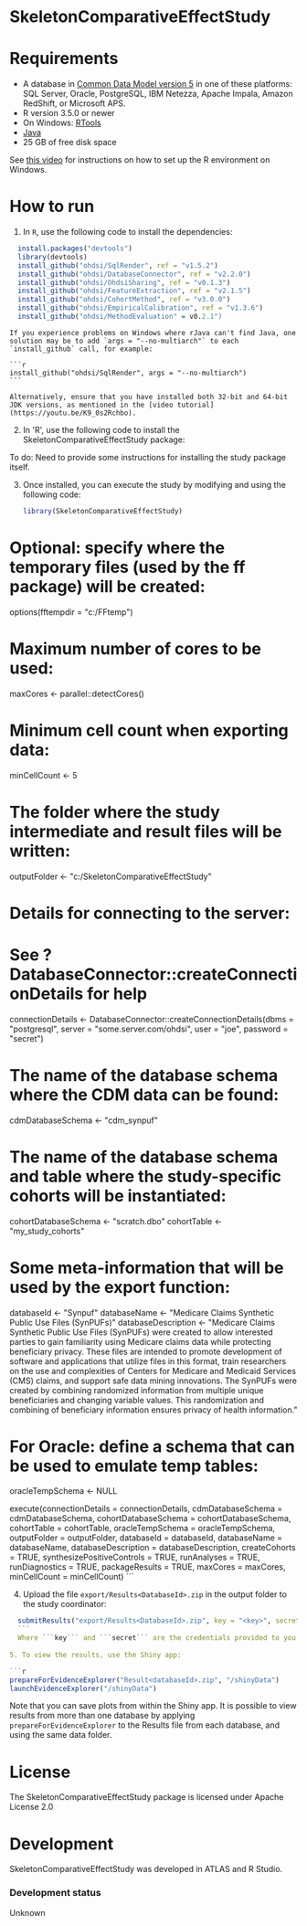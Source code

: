 SkeletonComparativeEffectStudy
==============================


Requirements
============

- A database in [Common Data Model version 5](https://github.com/OHDSI/CommonDataModel) in one of these platforms: SQL Server, Oracle, PostgreSQL, IBM Netezza, Apache Impala, Amazon RedShift, or Microsoft APS.
- R version 3.5.0 or newer
- On Windows: [RTools](http://cran.r-project.org/bin/windows/Rtools/)
- [Java](http://java.com)
- 25 GB of free disk space

See [this video](https://youtu.be/K9_0s2Rchbo) for instructions on how to set up the R environment on Windows.

How to run
==========
1. In `R`, use the following code to install the dependencies:

  ```r
	install.packages("devtools")
	library(devtools)
	install_github("ohdsi/SqlRender", ref = "v1.5.2")
	install_github("ohdsi/DatabaseConnector", ref = "v2.2.0")
	install_github("ohdsi/OhdsiSharing", ref = "v0.1.3")
	install_github("ohdsi/FeatureExtraction", ref = "v2.1.5")
	install_github("ohdsi/CohortMethod", ref = "v3.0.0")
	install_github("ohdsi/EmpiricalCalibration", ref = "v1.3.6")
	install_github("ohdsi/MethodEvaluation" = v0.2.1")
  ```

	If you experience problems on Windows where rJava can't find Java, one solution may be to add `args = "--no-multiarch"` to each `install_github` call, for example:
	
	```r
	install_github("ohdsi/SqlRender", args = "--no-multiarch")
	```
	
	Alternatively, ensure that you have installed both 32-bit and 64-bit JDK versions, as mentioned in the [video tutorial](https://youtu.be/K9_0s2Rchbo).
	
2. In 'R', use the following code to install the SkeletonComparativeEffectStudy package:

  To do: Need to provide some instructions for installing the study package itself.
	
3. Once installed, you can execute the study by modifying and using the following code:
	
	```r
	library(SkeletonComparativeEffectStudy)

  # Optional: specify where the temporary files (used by the ff package) will be created:
  options(fftempdir = "c:/FFtemp")

  # Maximum number of cores to be used:
  maxCores <- parallel::detectCores()
  
  # Minimum cell count when exporting data:
  minCellCount <- 5

  # The folder where the study intermediate and result files will be written:
  outputFolder <- "c:/SkeletonComparativeEffectStudy"

  # Details for connecting to the server:
  # See ?DatabaseConnector::createConnectionDetails for help
  connectionDetails <- DatabaseConnector::createConnectionDetails(dbms = "postgresql",
                                                                  server = "some.server.com/ohdsi",
                                                                  user = "joe",
                                                                  password = "secret")

  # The name of the database schema where the CDM data can be found:
  cdmDatabaseSchema <- "cdm_synpuf"

  # The name of the database schema and table where the study-specific cohorts will be instantiated:
  cohortDatabaseSchema <- "scratch.dbo"
  cohortTable <- "my_study_cohorts"

  # Some meta-information that will be used by the export function:
  databaseId <- "Synpuf"
  databaseName <- "Medicare Claims Synthetic Public Use Files (SynPUFs)"
  databaseDescription <- "Medicare Claims Synthetic Public Use Files (SynPUFs) were created to allow interested parties to gain familiarity using Medicare claims data while protecting beneficiary privacy. These files are intended to promote development of software and applications that utilize files in this format, train researchers on the use and complexities of Centers for Medicare and Medicaid Services (CMS) claims, and support safe data mining innovations. The SynPUFs were created by combining randomized information from multiple unique beneficiaries and changing variable values. This randomization and combining of beneficiary information ensures privacy of health information."


 # For Oracle: define a schema that can be used to emulate temp tables:
 oracleTempSchema <- NULL

 execute(connectionDetails = connectionDetails,
         cdmDatabaseSchema = cdmDatabaseSchema,
         cohortDatabaseSchema = cohortDatabaseSchema,
         cohortTable = cohortTable,
         oracleTempSchema = oracleTempSchema,
         outputFolder = outputFolder,
         databaseId = databaseId,
         databaseName = databaseName,
         databaseDescription = databaseDescription,
         createCohorts = TRUE,
         synthesizePositiveControls = TRUE,
         runAnalyses = TRUE,
         runDiagnostics = TRUE,
         packageResults = TRUE,
         maxCores = maxCores,
         minCellCount = minCellCount)
	```

4. Upload the file ```export/Results<DatabaseId>.zip``` in the output folder to the study coordinator:

  ```r
	submitResults("export/Results<DatabaseId>.zip", key = "<key>", secret = "<secret>")
	```
	Where ```key``` and ```secret``` are the credentials provided to you personally by the study coordinator.
		
5. To view the results, use the Shiny app:

  ```r
  prepareForEvidenceExplorer("Result<databaseId>.zip", "/shinyData")
  launchEvidenceExplorer("/shinyData")
  ```
  
  Note that you can save plots from within the Shiny app. It is possible to view results from more than one database by applying `prepareForEvidenceExplorer` to the Results file from each database, and using the same data folder.


License
=======
The SkeletonComparativeEffectStudy package is licensed under Apache License 2.0


Development
===========
SkeletonComparativeEffectStudy was developed in ATLAS and R Studio.

### Development status

Unknown